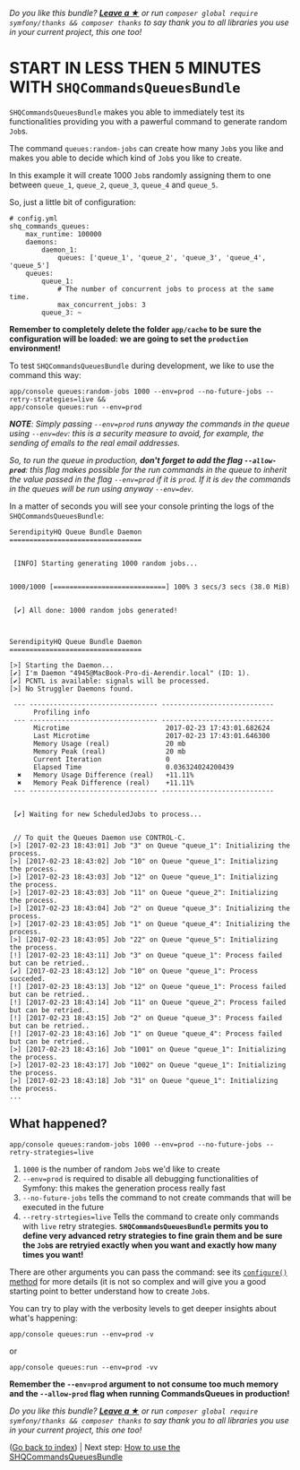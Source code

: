 *Do you like this bundle? [**Leave a &#9733;**](#js-repo-pjax-container) or run `composer global require symfony/thanks && composer thanks` to say thank you to all libraries you use in your current project, this one too!*

START IN LESS THEN 5 MINUTES WITH `SHQCommandsQueuesBundle`
===========================================================

`SHQCommandsQueuesBundle` makes you able to immediately test its functionalities providing you with a pawerful command
 to generate random `Job`s.

The command `queues:random-jobs` can create how many `Job`s you like and makes you able to decide which kind of `Job`s
 you like to create.

In this example it will create 1000 `Job`s randomly assigning them to one between `queue_1`, `queue_2`, `queue_3`,
 `queue_4` and `queue_5`.

So, just a little bit of configuration:

    # config.yml
    shq_commands_queues:
        max_runtime: 100000
        daemons:
            daemon_1:
                queues: ['queue_1', 'queue_2', 'queue_3', 'queue_4', 'queue_5']
        queues:
            queue_1:
                # The number of concurrent jobs to process at the same time.
                max_concurrent_jobs: 3
            queue_3: ~

**Remember to completely delete the folder `app/cache` to be sure the configuration will be loaded: we are going to set
 the `production` environment!** 

To test `SHQCommandsQueuesBundle` during development, we like to use the command this way:

    app/console queues:random-jobs 1000 --env=prod --no-future-jobs --retry-strategies=live &&
    app/console queues:run --env=prod

***NOTE**: Simply passing `--env=prod` runs anyway the commands in the queue using `--env=dev`: this is a security measure to avoid, for example, the sending of emails to the real email addresses.*

*So, to run the queue in production, **don't forget to add the flag `--allow-prod`**: this flag makes possible for the run commands in the queue to inherit the value passed in the flag `--env=prod`
if it is `prod`. If it is `dev` the commands in the queues will be run using anyway `--env=dev`.*

In a matter of seconds you will see your console printing the logs of the `SHQCommandsQueuesBundle`:

    SerendipityHQ Queue Bundle Daemon
    =================================
    
                                                                                                                            
     [INFO] Starting generating 1000 random jobs...                                                                         
                                                                                                                            
    
    1000/1000 [============================] 100% 3 secs/3 secs (38.0 MiB)
    
                                                                                                                            
     [✔] All done: 1000 random jobs generated!                                                                              
                                                                                                                            
    
    
    SerendipityHQ Queue Bundle Daemon
    =================================
    
    [>] Starting the Daemon...                                                                                              
    [✔] I'm Daemon "4945@MacBook-Pro-di-Aerendir.local" (ID: 1).                                                            
    [✔] PCNTL is available: signals will be processed.                                                                      
    [>] No Struggler Daemons found.
    
     --- -------------------------------- ---------------------------- 
          Profiling info                                               
     --- -------------------------------- ---------------------------- 
          Microtime                        2017-02-23 17:43:01.682624  
          Last Microtime                   2017-02-23 17:43:01.646300  
          Memory Usage (real)              20 mb                       
          Memory Peak (real)               20 mb                       
          Current Iteration                0                           
          Elapsed Time                     0.036324024200439           
      ✖   Memory Usage Difference (real)   +11.11%                     
      ✖   Memory Peak Difference (real)    +11.11%                     
     --- -------------------------------- ---------------------------- 
    
                                                                                                                            
     [✔] Waiting for new ScheduledJobs to process...                                                                        
                                                                                                                            
    
     // To quit the Queues Daemon use CONTROL-C.                                                                            
    [>] [2017-02-23 18:43:01] Job "3" on Queue "queue_1": Initializing the process.                                         
    [>] [2017-02-23 18:43:02] Job "10" on Queue "queue_1": Initializing the process.                                        
    [>] [2017-02-23 18:43:03] Job "12" on Queue "queue_1": Initializing the process.                                        
    [>] [2017-02-23 18:43:03] Job "11" on Queue "queue_2": Initializing the process.                                        
    [>] [2017-02-23 18:43:04] Job "2" on Queue "queue_3": Initializing the process.                                         
    [>] [2017-02-23 18:43:05] Job "1" on Queue "queue_4": Initializing the process.                                         
    [>] [2017-02-23 18:43:05] Job "22" on Queue "queue_5": Initializing the process.                                        
    [!] [2017-02-23 18:43:11] Job "3" on Queue "queue_1": Process failed but can be retried..                               
    [✔] [2017-02-23 18:43:12] Job "10" on Queue "queue_1": Process succeded.                                                
    [!] [2017-02-23 18:43:13] Job "12" on Queue "queue_1": Process failed but can be retried..                              
    [!] [2017-02-23 18:43:14] Job "11" on Queue "queue_2": Process failed but can be retried..                              
    [!] [2017-02-23 18:43:15] Job "2" on Queue "queue_3": Process failed but can be retried..                               
    [!] [2017-02-23 18:43:16] Job "1" on Queue "queue_4": Process failed but can be retried..                               
    [>] [2017-02-23 18:43:16] Job "1001" on Queue "queue_1": Initializing the process.                                      
    [>] [2017-02-23 18:43:17] Job "1002" on Queue "queue_1": Initializing the process.                                      
    [>] [2017-02-23 18:43:18] Job "31" on Queue "queue_1": Initializing the process.
    ...

What happened?
--------------

    app/console queues:random-jobs 1000 --env=prod --no-future-jobs --retry-strategies=live

1. `1000` is the number of random `Job`s we'd like to create
2. `--env=prod` is required to disable all debugging functionalities of Symfony: this makes the generation process
 really fast
3. `--no-future-jobs` tells the command to not create commands that will be executed in the future
4. `--retry-strtegies=live` Tells the command to create only commands with `live` retry strategies.
 **`SHQCommandsQueuesBundle` permits you to define very advanced retry strategies to fine grain them and be sure the
 `Job`s are retryied exactly when you want and exactly how many times you want!**

There are other arguments you can pass the command: see its
 [`configure()` method](https://github.com/Aerendir/bundle-commands-queues/blob/master/Command/RandomJobsCommand.php)
 for more details (it is not so complex and will give you a good starting point to better understand how to create
 `Job`s.

You can try to play with the verbosity levels to get deeper insights about what's happening:

    app/console queues:run --env=prod -v

or

    app/console queues:run --env=prod -vv

**Remember the `--env=prod` argument to not consume too much memory and the `--allow-prod` flag when running CommandsQueues in production!**

*Do you like this bundle? [**Leave a &#9733;**](#js-repo-pjax-container) or run `composer global require symfony/thanks && composer thanks` to say thank you to all libraries you use in your current project, this one too!*

([Go back to index](00-Index.md)) | Next step: [How to use the SHQCommandsQueuesBundle](30-Use-the-ShqCommandsQueuesBundle.md)

